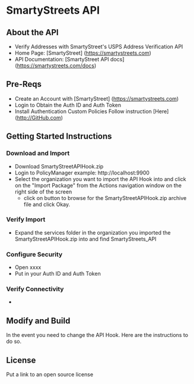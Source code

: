 # SmartyStreets API 
## About the API
- Verify Addresses with SmartyStreet's USPS Address Verification API
- Home Page: [SmartyStreet] (https://smartystreets.com)
- API Documentation: [SmartyStreet API docs] (https://smartystreets.com/docs)

## Pre-Reqs
- Create an Account with [SmartyStreet] (https://smartystreets.com)
- Login to Obtain the Auth ID and Auth Token
- Install Authentication Custom Policies Follow instruction [Here] (http://GitHub.com)

## Getting Started Instructions
### Download and Import
- Download SmartyStreetAPIHook.zip
- Login to PolicyManager  example: http://localhost:9900
- Select the organization you want to import the API Hook into and click on the "Import Package" from the Actions navigation window on the right side of the screen
  - click on button to browse for the SmartyStreetAPIHook.zip archive file and click Okay.

### Verify Import
- Expand the services folder in the organization you imported the SmartyStreetAPIHook.zip into and find SmartyStreets_API

### Configure Security
- Open xxxx
- Put in your Auth ID and Auth Token

### Verify Connectivity
- 

## Modify and Build
In the event you need to change the API Hook.   Here are the instructions to do so. 

## License
Put a link to an open source license

